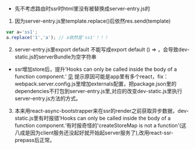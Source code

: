- 先不考虑路由时ssr时html里<!-- app -->没有被替换成server-entry.js的<App />
1. 因为server-entry.js里template.replace()后依然res.send(template)
```javascript
var a='ss1';
a.replace('1','a'); // a依然是'ss1'！！！
```
2. server-entry.js里export default <App />不能写成export default () => <App />，会导致dev-static.js的serverBundle为空字符串
- ssr增加store后，提升’Hooks can only be called inside the body of a function component.‘
[见](https://reactjs.org/warnings/invalid-hook-call-warning.html)
提示原因可能是app里有多个react，fix：webpack.server.config.js里增加externals配置，把package.json里的dependencies不打包到server-entry.js里,对应的改变dev-static.js里执行server-entry.js方法的方式。
3. 本来用react-async-bootstrapper来在ssr的render之前获取异步数据，dev-static.js里有时报错’Hooks can only be called inside the body of a function component.‘有时报奇怪的'createStoreMap is not a function'(这八成是因为client服务还没起好就开始起server服务了),改用react-ssr-prepass后正常。

